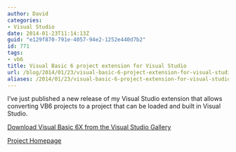 ```yaml
---
author: David
categories:
- Visual Studio
date: 2014-01-23T11:14:13Z
guid: "e129f870-791e-4057-94e2-1252e440d7b2"
id: 771
tags:
- vb6
title: Visual Basic 6 project extension for Visual Studio
url: /blog/2014/01/23/visual-basic-6-project-extension-for-visual-studio/
aliases: /2014/01/23/visual-basic-6-project-extension-for-visual-studio/
---
```


I’ve just published a new release of my Visual Studio extension that allows converting VB6 projects to a project that can be loaded and built in Visual Studio.

<a href="https://visualstudiogallery.msdn.microsoft.com/0abaccb5-76a1-4022-9e0e-f6832c621162" target="_blank">Download Visual Basic 6X from the Visual Studio Gallery</a>

<a href="https://vb6x.codeplex.com/" target="_blank">Project Homepage</a>
